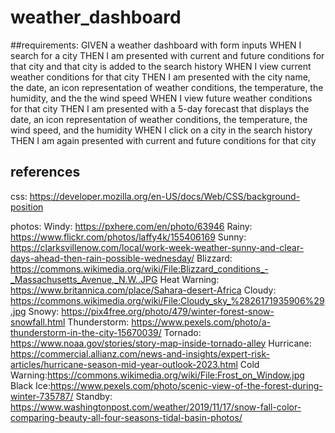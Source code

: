 # weather_dashboard

##requirements:
GIVEN a weather dashboard with form inputs
WHEN I search for a city
THEN I am presented with current and future conditions for that city and that city is added to the search history
WHEN I view current weather conditions for that city
THEN I am presented with the city name, the date, an icon representation of weather conditions, the temperature, the humidity, and the the wind speed
WHEN I view future weather conditions for that city
THEN I am presented with a 5-day forecast that displays the date, an icon representation of weather conditions, the temperature, the wind speed, and the humidity
WHEN I click on a city in the search history
THEN I am again presented with current and future conditions for that city


## references
css:
    https://developer.mozilla.org/en-US/docs/Web/CSS/background-position

photos:
    Windy: https://pxhere.com/en/photo/63946
    Rainy: https://www.flickr.com/photos/laffy4k/155406169
    Sunny: https://clarksvillenow.com/local/work-week-weather-sunny-and-clear-days-ahead-then-rain-possible-wednesday/
    Blizzard: https://commons.wikimedia.org/wiki/File:Blizzard_conditions_-_Massachusetts_Avenue,_N.W..JPG
    Heat Warning: https://www.britannica.com/place/Sahara-desert-Africa
    Cloudy: https://commons.wikimedia.org/wiki/File:Cloudy_sky_%2826171935906%29.jpg
    Snowy: https://pix4free.org/photo/479/winter-forest-snow-snowfall.html
    Thunderstorm: https://www.pexels.com/photo/a-thunderstorm-in-the-city-15670039/
    Tornado: https://www.noaa.gov/stories/story-map-inside-tornado-alley
    Hurricane: https://commercial.allianz.com/news-and-insights/expert-risk-articles/hurricane-season-mid-year-outlook-2023.html
    Cold Warning:https://commons.wikimedia.org/wiki/File:Frost_on_Window.jpg
    Black Ice:https://www.pexels.com/photo/scenic-view-of-the-forest-during-winter-735787/
    Standby: https://www.washingtonpost.com/weather/2019/11/17/snow-fall-color-comparing-beauty-all-four-seasons-tidal-basin-photos/
